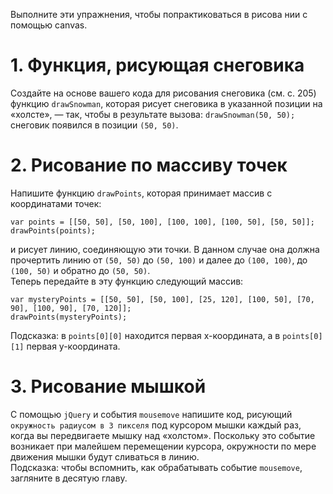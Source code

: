 Выполните эти упражнения, чтобы попрактиковаться в рисова нии с помощью canvas.

# 1. Функция, рисующая снеговика<br>
Создайте на основе вашего кода для рисования снеговика (см. с. 205) функцию ```drawSnowman```, которая рисует снеговика в указанной позиции на «холсте», — так, чтобы в результате вызова: ```drawSnowman(50, 50);``` снеговик появился в позиции ```(50, 50)```.

# 2. Рисование по массиву точек<br>
Напишите функцию ```drawPoints```, которая принимает массив с координатами точек:
```
var points = [[50, 50], [50, 100], [100, 100], [100, 50], [50, 50]];
drawPoints(points);
```
и рисует линию, соединяющую эти точки. В данном случае она должна прочертить линию от ```(50, 50)``` до ```(50, 100)``` и далее до ```(100, 100)```, до ```(100, 50)``` и обратно до ```(50, 50)```.<br>
Теперь передайте в эту функцию следующий массив:<br>
```
var mysteryPoints = [[50, 50], [50, 100], [25, 120], [100, 50], [70, 90], [100, 90], [70, 120]];
drawPoints(mysteryPoints);
```
Подсказка: в ```points[0][0]``` находится первая x-координата, а в ```points[0][1]``` первая y-координата.

# 3. Рисование мышкой<br>
С помощью ```jQuery``` и события ```mousemove``` напишите код, рисующий ```окружность радиусом в 3 пикселя``` под курсором мышки каждый раз, когда вы передвигаете мышку над «холстом». Поскольку это событие возникает при малейшем перемещении курсора, окружности по мере движения мышки будут сливаться в линию.<br>
Подсказка: чтобы вспомнить, как обрабатывать событие ```mousemove```, загляните в десятую главу.